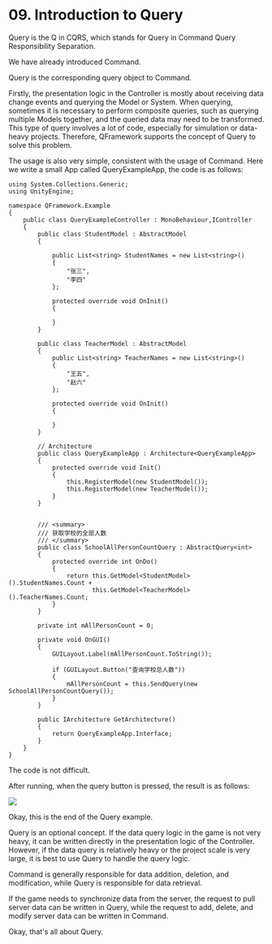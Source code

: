# 09. Introduction to Query

Query is the Q in CQRS, which stands for Query in Command Query Responsibility Separation.

We have already introduced Command.

Query is the corresponding query object to Command.

Firstly, the presentation logic in the Controller is mostly about receiving data change events and querying the Model or System. When querying, sometimes it is necessary to perform composite queries, such as querying multiple Models together, and the queried data may need to be transformed. This type of query involves a lot of code, especially for simulation or data-heavy projects. Therefore, QFramework supports the concept of Query to solve this problem.

The usage is also very simple, consistent with the usage of Command. Here we write a small App called QueryExampleApp, the code is as follows:

```plain
using System.Collections.Generic;
using UnityEngine;

namespace QFramework.Example
{
    public class QueryExampleController : MonoBehaviour,IController
    {
        public class StudentModel : AbstractModel
        {

            public List<string> StudentNames = new List<string>()
            {
                "张三",
                "李四"
            };

            protected override void OnInit()
            {

            }
        }

        public class TeacherModel : AbstractModel
        {
            public List<string> TeacherNames = new List<string>()
            {
                "王五",
                "赵六"
            };

            protected override void OnInit()
            {

            }
        }

        // Architecture
        public class QueryExampleApp : Architecture<QueryExampleApp>
        {
            protected override void Init()
            {
                this.RegisterModel(new StudentModel());
                this.RegisterModel(new TeacherModel());
            }
        }


        /// <summary>
        /// 获取学校的全部人数
        /// </summary>
        public class SchoolAllPersonCountQuery : AbstractQuery<int>
        {
            protected override int OnDo()
            {
                return this.GetModel<StudentModel>().StudentNames.Count +
                       this.GetModel<TeacherModel>().TeacherNames.Count;
            }
        }

        private int mAllPersonCount = 0;

        private void OnGUI()
        {
            GUILayout.Label(mAllPersonCount.ToString());

            if (GUILayout.Button("查询学校总人数"))
            {
                mAllPersonCount = this.SendQuery(new SchoolAllPersonCountQuery());
            }
        }

        public IArchitecture GetArchitecture()
        {
            return QueryExampleApp.Interface;
        }
    }
}
```

The code is not difficult.

After running, when the query button is pressed, the result is as follows:

[![](https://file.liangxiegame.com/1736bf69-b795-408a-8c09-6e413f57b0b1.png)](https://file.liangxiegame.com/1736bf69-b795-408a-8c09-6e413f57b0b1.png)

Okay, this is the end of the Query example.

Query is an optional concept. If the data query logic in the game is not very heavy, it can be written directly in the presentation logic of the Controller. However, if the data query is relatively heavy or the project scale is very large, it is best to use Query to handle the query logic.

Command is generally responsible for data addition, deletion, and modification, while Query is responsible for data retrieval.

If the game needs to synchronize data from the server, the request to pull server data can be written in Query, while the request to add, delete, and modify server data can be written in Command.

Okay, that's all about Query.
